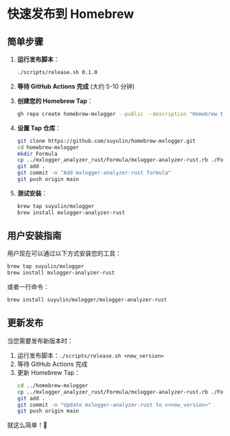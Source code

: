 # 快速发布到 Homebrew

## 简单步骤

1. **运行发布脚本**：
   ```bash
   ./scripts/release.sh 0.1.0
   ```

2. **等待 GitHub Actions 完成** (大约 5-10 分钟)

3. **创建您的 Homebrew Tap**：
   ```bash
   gh repo create homebrew-mxlogger --public --description "Homebrew tap for MxLogger tools"
   ```

4. **设置 Tap 仓库**：
   ```bash
   git clone https://github.com/suyulin/homebrew-mxlogger.git
   cd homebrew-mxlogger
   mkdir Formula
   cp ../mxlogger_analyzer_rust/Formula/mxlogger-analyzer-rust.rb ./Formula/
   git add .
   git commit -m "Add mxlogger-analyzer-rust formula"
   git push origin main
   ```

5. **测试安装**：
   ```bash
   brew tap suyulin/mxlogger
   brew install mxlogger-analyzer-rust
   ```

## 用户安装指南

用户现在可以通过以下方式安装您的工具：

```bash
brew tap suyulin/mxlogger
brew install mxlogger-analyzer-rust
```

或者一行命令：
```bash
brew install suyulin/mxlogger/mxlogger-analyzer-rust
```

## 更新发布

当您需要发布新版本时：

1. 运行发布脚本：`./scripts/release.sh <new_version>`
2. 等待 GitHub Actions 完成
3. 更新 Homebrew Tap：
   ```bash
   cd ../homebrew-mxlogger
   cp ../mxlogger_analyzer_rust/Formula/mxlogger-analyzer-rust.rb ./Formula/
   git add .
   git commit -m "Update mxlogger-analyzer-rust to v<new_version>"
   git push origin main
   ```

就这么简单！🎉
